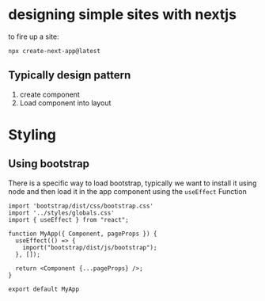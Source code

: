designing simple sites with nextjs
===================================


to fire up a site:

`npx create-next-app@latest`


## Typically design pattern

1. create component
2. Load component into layout


# Styling 

## Using bootstrap

There is a specific way to load bootstrap, typically we want to install it
using node and then load it in the app component using the `useEffect` Function

```
import 'bootstrap/dist/css/bootstrap.css'
import '../styles/globals.css'
import { useEffect } from "react";

function MyApp({ Component, pageProps }) {
  useEffect(() => {
    import("bootstrap/dist/js/bootstrap");
  }, []);

  return <Component {...pageProps} />;
}

export default MyApp
```
